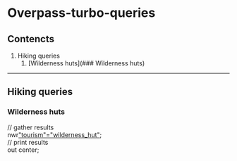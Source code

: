 # Overpass-turbo-queries

## Contencts

1. Hiking queries
    1. [Wilderness huts](### Wilderness huts)

___

## Hiking queries

### Wilderness huts

// gather results  
nwr["tourism"="wilderness_hut"]({{bbox}});  
// print results  
out center;  
